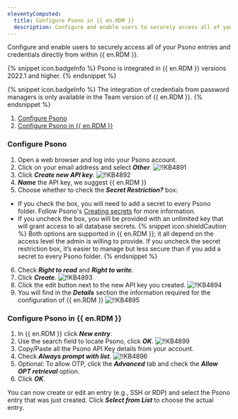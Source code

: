 ```yaml
---
eleventyComputed:
  title: Configure Psono in {{ en.RDM }}
  description: Configure and enable users to securely access all of your Psono entries and credentials directly from within {{ en.RDM }}.
---
```

Configure and enable users to securely access all of your Psono entries and credentials directly from within {{ en.RDM }}.

{% snippet icon.badgeInfo %}
Psono is integrated in {{ en.RDM }} versions 2022.1 and higher.
{% endsnippet %}

{% snippet icon.badgeInfo %}
The integration of credentials from password managers is only available in the Team version of {{ en.RDM }}.
{% endsnippet %}

1. <a href="#psono">Configure Psono</a>
1. <a href="#rdm">Configure Psono in {{ en.RDM }}</a>

### Configure Psono
<a name="psono"></a>

1. Open a web browser and log into your Psono account.
1. Click on your email address and select ***Other***.
![!!KB4891](https://cdnweb.devolutions.net/docs/docs_en_kb_KB4891.png)
1. Click ***Create new API key***.
![!!KB4892](https://cdnweb.devolutions.net/docs/docs_en_kb_KB4892.png)
1. ***Name*** the API key, we suggest {{ en.RDM }}
1. Choose whether to check the ***Secret Restriction?*** box:
* If you check the box, you will need to add a secret to every Psono folder. Follow Psono's [Creating secrets](https://doc.psono.com/user/basic/creating-secrets.html#creating-secrets) for more information.
* If you uncheck the box, you will be provided with an unlimited key that will grant access to all database secrets.
{% snippet icon.shieldCaution %}
Both options are supported in {{ en.RDM }}; it all depend on the access level the admin is willing to provide. If you uncheck the secret restriction box, it’s easier to manage but less secure than if you add a secret to every Psono folder.
{% endsnippet %}

6. Check ***Right to read*** and ***Right to write***.
1. Click ***Create***.
![!!KB4893](https://cdnweb.devolutions.net/docs/docs_en_kb_KB4893.png)
1. Click the edit button next to the new API key you created.
![!!KB4894](https://cdnweb.devolutions.net/docs/docs_en_kb_KB4894.png)
1. You will find in the ***Details*** section the information required for the configuration of {{ en.RDM }}
![!!KB4895](https://cdnweb.devolutions.net/docs/docs_en_kb_KB4895.png)

### Configure Psono in {{ en.RDM }}
<a name="rdm"></a>

1. In {{ en.RDM }} click ***New entry***.
1. Use the search field to locate Psono, click ***OK***.
![!!KB4899](https://cdnweb.devolutions.net/docs/docs_en_kb_KB4899.png)
1. Copy/Paste all the Psono API Key details from your account.
1. Check ***Always prompt with list***.
![!!KB4896](https://cdnweb.devolutions.net/docs/docs_en_kb_KB4896.png)
1. Optional: To allow OTP, click the ***Advanced*** tab and check the ***Allow OPT retrieval*** option.
1. Click ***OK***.

You can now create or edit an entry (e.g., SSH or RDP) and select the Psono entry that was just created. Click ***Select from List*** to choose the actual entry.
